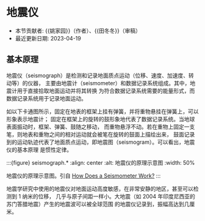 # 地震仪

- 本节贡献者: {{姚家园}}（作者）、{{田冬冬}}（审稿）
- 最近更新日期: 2023-04-19

## 基本原理

地震仪（seismograph）是检测和记录地面质点运动（位移、速度、加速度、转动等）的仪器，
主要由地震计（seismometer）和数据记录系统组成。其中，地震计用于直接拾取地面运动并将其转换
为符合数据记录系统需要的能量形式，而数据记录系统用于记录地面运动。

如以下卡通图所示，固定在地表的框架上挂有弹簧，并将重物悬挂在弹簧上，可以形象表示地震计；
固定在框架上的旋转的鼓形象地代表了数据记录系统。当地球表面振动时，框架、弹簧、鼓随之移动，
而重物悬浮不动。若在重物上固定一支笔，则地表和重物之间的相对运动就会被笔在旋转的鼓面上描绘出来，
鼓面记录到的运动轨迹代表了地面质点运动，即地震图（seismogram）。可以看出，地震仪的基本原理
是惯性定律。

:::{figure} seismograph.*
:align: center
:alt: 地震仪的原理示意图
:width: 50%

地震仪的原理示意图。引自
[How Does a Seismometer Work?](https://www.iris.edu/hq/inclass/fact-sheet/how_does_a_seismometer_work)
:::

地震学研究中使用的地震仪对地面运动高度敏感，在非常安静的地区，甚至可以检测到 1 纳米的位移，
几乎与原子间距一样小。大地震（如 2004 年印度尼西亚的苏门答腊地震）产生的地震波可以被全球范围
的地震仪记录到，振幅高达到几厘米。

